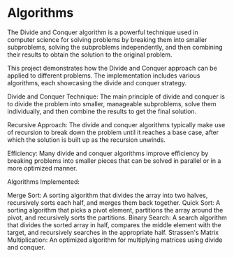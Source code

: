 # Algorithms

The Divide and Conquer algorithm is a powerful technique used in computer science for solving problems by breaking them into smaller subproblems, solving the subproblems independently, and then combining their results to obtain the solution to the original problem.

This project demonstrates how the Divide and Conquer approach can be applied to different problems. The implementation includes various algorithms, each showcasing the divide and conquer strategy.

Divide and Conquer Technique: The main principle of divide and conquer is to divide the problem into smaller, manageable subproblems, solve them individually, and then combine the results to get the final solution.

Recursive Approach: The divide and conquer algorithms typically make use of recursion to break down the problem until it reaches a base case, after which the solution is built up as the recursion unwinds.

Efficiency: Many divide and conquer algorithms improve efficiency by breaking problems into smaller pieces that can be solved in parallel or in a more optimized manner.

Algorithms Implemented:

Merge Sort: A sorting algorithm that divides the array into two halves, recursively sorts each half, and merges them back together.
Quick Sort: A sorting algorithm that picks a pivot element, partitions the array around the pivot, and recursively sorts the partitions.
Binary Search: A search algorithm that divides the sorted array in half, compares the middle element with the target, and recursively searches in the appropriate half.
Strassen's Matrix Multiplication: An optimized algorithm for multiplying matrices using divide and conquer.
